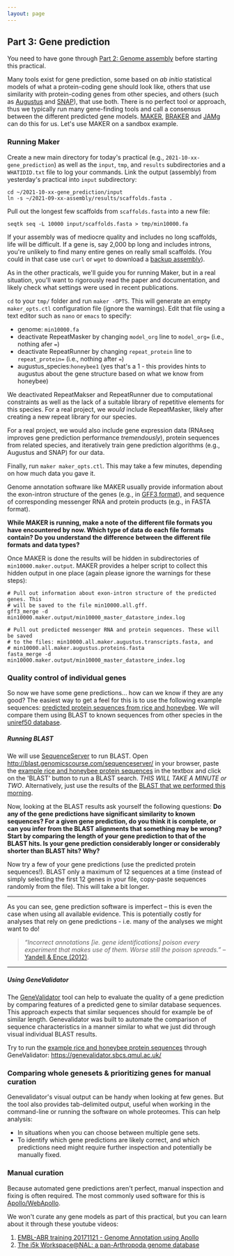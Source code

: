 ```yaml
---
layout: page
---
```



## Part 3: Gene prediction

You need to have gone through [Part 2: Genome assembly](assembly) before starting this practical.

Many tools exist for gene prediction, some based on *ab initio* statistical models of what a protein-coding gene should look like, others that use similarity with protein-coding genes from other species, and others (such as [Augustus](http://bioinf.uni-greifswald.de/augustus/) and [SNAP](https://github.com/KorfLab/SNAP)), that use both. There is no perfect tool or approach, thus we typically run many gene-finding tools and call a consensus between the different predicted gene models. [MAKER](http://www.yandell-lab.org/software/maker.html), [BRAKER](https://github.com/Gaius-Augustus/BRAKER) and [JAMg](https://github.com/genomecuration/JAMg) can do this for us. Let's use MAKER on a sandbox example.

### Running Maker

Create a new main directory for today's practical (e.g., `2021-10-xx-gene_prediction`) as well as the `input`, `tmp`, and `results` subdirectories and a `WHATIDID.txt` file to log your commands. Link the output (assembly) from yesterday's practical into `input` subdirectory:

```
cd ~/2021-10-xx-gene_prediction/input
ln -s ~/2021-09-xx-assembly/results/scaffolds.fasta .
```

Pull out the longest few scaffolds from `scaffolds.fasta` into a new file:

```
seqtk seq -L 10000 input/scaffolds.fasta > tmp/min10000.fa
```
If your assembly was of mediocre quality and includes no long scaffolds, life will be difficult. If a gene is, say 2,000 bp long and includes introns, you're unlikely to find many entire genes on really small scaffolds. (You could in that case use `curl` or `wget` to download a [backup assembly](../../data/reference_assembly/output/scaffolds.fasta.gz)).

As in the other practicals, we'll guide you for running Maker, but in a real situation, you'll want to rigorously read the paper and documentation, and likely check what settings were used in recent publications. 

`cd` to your `tmp/` folder and run `maker -OPTS`. This will generate an empty `maker_opts.ctl` configuration file (ignore the warnings). Edit that file using a text editor such as `nano` or `emacs` to specify:

  * genome: `min10000.fa`
  * deactivate RepeatMasker by changing `model_org` line to `model_org=` (i.e., nothing afer `=`)
  * deactivate RepeatRunner by changing `repeat_protein` line to `repeat_protein=` (i.e., nothing after `=`)
  * augustus_species:`honeybee1` (yes that's a 1 -  this provides hints to augustus about the gene structure based on what we know from honeybee)


We deactivated RepeatMakser and RepeatRunner due to computational constraints as well as the lack of a suitable library of repetitive elements for this species. For a real project, we *would* include RepeatMasker, likely after creating a new repeat library for our species.

For a real project, we would also include gene expression data (RNAseq improves gene prediction performance *tremendously*), protein sequences from related species, and iteratively train gene prediction algorithms (e.g., Augustus and SNAP) for our data.

Finally, run `maker maker_opts.ctl`. This may take a few minutes, depending on how much data you gave it.

Genome annotation software like MAKER usually provide information about the exon-intron structure of the genes (e.g., in [GFF3 format](https://github.com/The-Sequence-Ontology/Specifications/blob/master/gff3.md)), and sequence of corresponding messenger RNA and protein products (e.g., in FASTA format).

**While MAKER is running, make a note of the different file formats you have encountered by now. Which type of data do each file formats contain? Do you understand the difference between the different file formats and data types?**

Once MAKER is done the results will be hidden in subdirectories of `min10000.maker.output`. MAKER provides a helper script to collect this hidden output in one place (again please ignore the warnings for these steps):

```
# Pull out information about exon-intron structure of the predicted genes. This
# will be saved to the file min10000.all.gff.
gff3_merge -d min10000.maker.output/min10000_master_datastore_index.log

# Pull out predicted messenger RNA and protein sequences. These will be saved
# to the files: min10000.all.maker.augustus.transcripts.fasta, and
# min10000.all.maker.augustus.proteins.fasta
fasta_merge -d min10000.maker.output/min10000_master_datastore_index.log
```

### Quality control of individual genes

So now we have some gene predictions... how can we know if they are any good? The easiest way to get a feel for this is to use the following example sequences: [predicted protein sequences from rice and honeybee](predictions.fa). We will compare them using BLAST to known sequences from other species in the [uniref50 database](https://www.ncbi.nlm.nih.gov/pmc/articles/PMC4375400/).

##### Running BLAST

We will use [SequenceServer](https://sequenceserver.com) to run BLAST. Open http://blast.genomicscourse.com/sequenceserver/ in your browser, paste the [example rice and honeybee protein sequences](predictions.fa.txt) in the textbox and click on the 'BLAST' button to run a BLAST search. *THIS WILL TAKE A MINUTE or TWO*. Alternatively, just use the results of the [BLAST that we performed this morning](http://blast.genomicscourse.com/sequenceserver/cac10ebf-dfb1-4ce6-9661-63d7d728babf).

Now, looking at the BLAST results ask yourself the following questions: **Do any of the gene predictions have significant similarity to known sequences? For a given gene prediction, do you think it is complete, or can you infer from the BLAST alignments that something may be wrong? Start by comparing the length of your gene prediction to that of the BLAST hits. Is your gene prediction considerably longer or considerably shorter than BLAST hits? Why?**

Now try a few of your gene predictions (use the predicted protein sequences!). BLAST only a maximum of 12 sequences at a time (instead of simply selecting the first 12 genes in your file, copy-paste sequences randomly from the file). This will take a bit longer. 

---

As you can see, gene prediction software is imperfect – this is even the case when using all available evidence. This is potentially costly for analyses that rely on gene predictions - i.e. many of the analyses we might want to do!

> *“Incorrect annotations [ie. gene identifications] poison every experiment that makes use of them. Worse still the poison spreads.”* – [Yandell & Ence (2012)](http://www.ncbi.nlm.nih.gov/pubmed/22510764).

---

##### Using GeneValidator

The [GeneValidator](http://bioinformatics.oxfordjournals.org/content/32/10/1559.long) tool can help to evaluate the quality of a gene prediction by comparing features of a predicted gene to similar database sequences. This approach expects that similar sequences should for example be of similar length. Genevalidator was built to automate the comparison of sequence characteristics in a manner similar to what we just did through visual individual BLAST results.

Try to run the [example rice and honeybee protein sequences](predictions.fa.txt) through GeneValidator: https://genevalidator.sbcs.qmul.ac.uk/


### Comparing whole genesets & prioritizing genes for manual curation

Genevalidator's visual output can be handy when looking at few genes. But the tool also provides tab-delimited output, useful when working in the command-line or running the software on whole proteomes. This can help analysis:
  * In situations when you can choose between multiple gene sets.
  * To identify which gene predictions are likely correct, and which predictions need might require further inspection and potentially be manually fixed.

### Manual curation

Because automated gene predictions aren't perfect, manual inspection and fixing is often required. The most commonly used software for this is [Apollo/WebApollo](http://genomearchitect.org/).

We won't curate any gene models as part of this practical, but you can learn about it through these youtube videos:

1. [EMBL-ABR training 20171121 - Genome Annotation using Apollo](https://youtu.be/Wec7ZlXykQc)
2. [The i5k Workspace@NAL: a pan-Arthropoda genome database](https://youtu.be/HYo2RQa4BUI?t=865)

